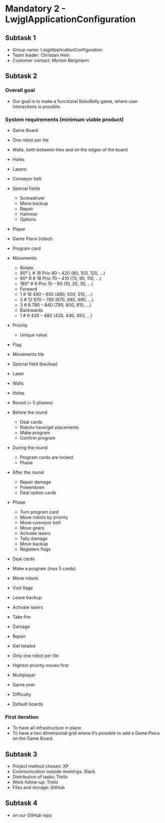 # Mandatory 2 - LwjglApplicationConfiguration
##	Subtask 1
-	Group name: LwjglApplicationConfiguration
-	Team leader: Christian Hein
-	Customer contact: Morten Bergmann
##	Subtask 2
###	Overall goal
-	Our goal is to make a functional RoboRally game, where user interactions is possible.
###	System requirements (minimum viable product)
-	Game Board
  -	One robot per tile
  -	Walls, both between tiles and on the edges of the board
  -	Holes
  -	Lasers
  -	Conveyor belt
  -	Special fields
    -	Screwdriver
      -	Move backup
      -	Repair
    -	Hammer
    -	Options
-	Player
-	Game Piece (robot)
-	Program card
  -	Movements
    -	Rotate
      -	90° L # 18 Prio 80 – 420 (80, 100, 120, …)
      -	90° R # 18 Prio 70 – 410 (70, 90, 110, …)
      -	180° # 6 Prio 10 – 60 (10, 20, 30, …)
    -	Forward
      -	1 # 18 490 – 650 (490, 500, 510, ...)
      -	2 # 12 670 – 780 (670, 680, 690, ...)
      -	3 # 6 790 – 840 (790, 800, 810, …)
    -	Backwards
      -	1 # 6 430 – 480 (430, 440, 450, …)
  -	Priority
    -	Unique value
-	Flag
-	Movements tile
-	Special field (backup)
-	Laser
-	Walls
-	Holes
-	Round (= 5 phases)
  -	Before the round
    -	Deal cards
    -	Robots have/get placements
    -	Make program
    -	Confirm program
  -	During the round
    -	Program cards are locked
    -	Phase
  -	After the round
    -	Repair damage
    -	Powerdown
    -	Deal option cards
  -	Phase
    -	Turn program card
    -	Move robots by priority
    -	Move conveyor belt
    -	Move gears
    -	Activate lasers
    -	Tally damage
    -	Move backup
    -	Registers flags

-	Deal cards
-	Make a program (max 5 cards)
-	Move robots
-	Visit flags
-	Leave backup
-	Activate lasers
-	Take fire
-	Damage
-	Repair
-	Get totaled
-	Only one robot per tile
-	Highest priority moves first

-	Multiplayer
-	Game over
-	Difficulty
-	Default boards
###	First iteration
-	To have all infrastructure in place
-	To have a two dimensional grid where it’s possible to add a Game Piece on the Game Board.
##	Subtask 3
-	Project method chosen: XP
-	Communication outside meetings: Slack
-	Distribution of tasks: Trello
-	Work follow-up: Trello
-	Files and storage: GitHub
##	Subtask 4
-	*on our GitHub repo*
